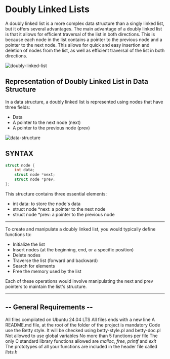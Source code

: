 # Doubly Linked Lists

A doubly linked list is a more complex data structure than a singly linked list, but it offers several advantages. The main advantage of a doubly linked list is that it allows for efficient traversal of the list in both directions. This is because each node in the list contains a pointer to the previous node and a pointer to the next node. This allows for quick and easy insertion and deletion of nodes from the list, as well as efficient traversal of the list in both directions.

![doubly-linked-list](https://media.geeksforgeeks.org/wp-content/uploads/20240809123741/Insertion-at-the-End-in-Doubly-Linked-List-copy.webp)

## Representation of Doubly Linked List in Data Structure

In a data structure, a doubly linked list is represented using nodes that have three fields:

- Data
- A pointer to the next node (next)
- A pointer to the previous node (prev)

![data-structure](https://media.geeksforgeeks.org/wp-content/uploads/20240809124907/Node-Structure-of-Doubly-Linked-List.webp)

## SYNTAX

```c
struct node {
    int data;
    struct node *next;
    struct node *prev;
};

```

This structure contains three essential elements:

- int data: to store the node's data
- struct node *next: a pointer to the next node
- struct node *prev: a pointer to the previous node

---
To create and manipulate a doubly linked list, you would typically define functions to:

- Initialize the list
- Insert nodes (at the beginning, end, or a specific position)
- Delete nodes
- Traverse the list (forward and backward)
- Search for elements
- Free the memory used by the list

Each of these operations would involve manipulating the next and prev pointers to maintain the list's structure.

---

## -- General Requirements --

All files compilated on Ubuntu 24.04 LTS
All files ends with a new line
A README.md file, at the root of the folder of the project is mandatory
Code use the Betty style. It will be checked using betty-style.pl and betty-doc.pl
Not allowed to use global variables
No more than 5 functions per file
The only C standard library functions allowed are *malloc*, *free*, *printf* and *exit*
The prototypes of all your functions are included in the header file called *lists.h*
